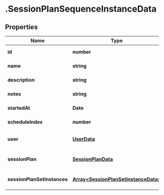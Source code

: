 # .SessionPlanSequenceInstanceData

## Properties

Name | Type | Description | Notes
------------ | ------------- | ------------- | -------------
**id** | **number** |  | [default to undefined]
**name** | **string** |  | [default to undefined]
**description** | **string** |  | [default to undefined]
**notes** | **string** |  | [default to undefined]
**startedAt** | **Date** |  | [default to undefined]
**scheduleIndex** | **number** |  | [default to undefined]
**user** | [**UserData**](UserData.md) |  | [optional] [default to undefined]
**sessionPlan** | [**SessionPlanData**](SessionPlanData.md) |  | [optional] [default to undefined]
**sessionPlanSetInstances** | [**Array&lt;SessionPlanSetInstanceData&gt;**](SessionPlanSetInstanceData.md) |  | [optional] [default to undefined]

